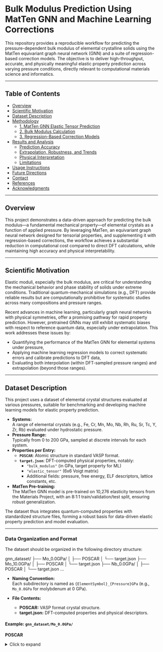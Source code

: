 # Bulk Modulus Prediction Using MatTen GNN and Machine Learning Corrections

This repository provides a reproducible workflow for predicting the pressure-dependent bulk modulus of elemental crystalline solids using the MatTen equivariant graph neural network (GNN) and a suite of regression-based correction models. The objective is to deliver high-throughput, accurate, and physically meaningful elastic property prediction across varying pressure conditions, directly relevant to computational materials science and informatics.

---

## Table of Contents

- [Overview](#overview)
- [Scientific Motivation](#scientific-motivation)
- [Dataset Description](#dataset-description)
- [Methodology](#methodology)
  - [1. MatTen GNN Elastic Tensor Prediction](#1-matten-gnn-elastic-tensor-prediction)
  - [2. Bulk Modulus Calculation](#2-bulk-modulus-calculation)
  - [3. Regression-Based Correction Models](#3-regression-based-correction-models)
- [Results and Analysis](#results-and-analysis)
  - [Prediction Accuracy](#prediction-accuracy)
  - [Extrapolation, Robustness, and Trends](#extrapolation-robustness-and-trends)
  - [Physical Interpretation](#physical-interpretation)
  - [Limitations](#limitations)
- [Usage Instructions](#usage-instructions)
- [Future Directions](#future-directions)
- [Contact](#contact)
- [References](#references)
- [Acknowledgments](#acknowledgments)

---

## Overview

This project demonstrates a data-driven approach for predicting the bulk modulus—a fundamental mechanical property—of elemental crystals as a function of applied pressure. By leveraging MatTen, an equivariant graph neural network designed for tensorial properties, and supplementing it with regression-based corrections, the workflow achieves a substantial reduction in computational cost compared to direct DFT calculations, while maintaining high accuracy and physical interpretability.

---

## Scientific Motivation

Elastic moduli, especially the bulk modulus, are critical for understanding the mechanical behavior and phase stability of solids under extreme conditions. Traditional quantum-mechanical simulations (e.g., DFT) provide reliable results but are computationally prohibitive for systematic studies across many compositions and pressure ranges.

Recent advances in machine learning, particularly graph neural networks with physical symmetries, offer a promising pathway for rapid property prediction. However, pretrained GNNs may still exhibit systematic biases with respect to reference quantum data, especially under extrapolation. This work addresses these issues by:
- Quantifying the performance of the MatTen GNN for elemental systems under pressure,
- Applying machine learning regression models to correct systematic errors and calibrate predictions to DFT data,
- Evaluating both interpolation (within DFT-sampled pressure ranges) and extrapolation (beyond those ranges).

---
## Dataset Description

This project uses a dataset of elemental crystal structures evaluated at various pressures, suitable for benchmarking and developing machine learning models for elastic property prediction.

- **Systems:**  
  A range of elemental crystals (e.g., Fe, Cr, Mn, Mo, Nb, Rh, Ru, Sr, Tc, Y, Zr, Rb) evaluated under hydrostatic pressure.
- **Pressure Range:**  
  Typically from 0 to 200 GPa, sampled at discrete intervals for each system.
- **Properties per Entry:**  
  - **`POSCAR`**: Atomic structure in standard VASP format.
  - **`target.json`**: DFT-computed physical properties, notably:
    - `"bulk_modulus"` (in GPa, target property for ML)
    - `"elastic_tensor"` (6x6 Voigt matrix)
    - Additional fields: pressure, free energy, ELF descriptors, lattice constants, etc.
- **MatTen Pre-training:**  
  The MatTen GNN model is pre-trained on 10,276 elasticity tensors from the Materials Project, with an 8:1:1 train/validation/test split, ensuring robust generalization.

The dataset thus integrates quantum-computed properties with standardized structure files, forming a robust basis for data-driven elastic property prediction and model evaluation.

---

### Data Organization and Format

The dataset should be organized in the following directory structure:

gnn_dataset/
├── Mo_0.0GPa/
│ ├── POSCAR
│ └── target.json
├── Mo_10.0GPa/
│ ├── POSCAR
│ └── target.json
├── Nb_0.0GPa/
│ ├── POSCAR
│ └── target.json
...

- **Naming Convention:**  
  Each subdirectory is named as `{ElementSymbol}_{Pressure}GPa` (e.g., `Mo_0.0GPa` for molybdenum at 0 GPa).

- **File Contents:**  
  - **POSCAR:** VASP format crystal structure.
  - **target.json:** DFT-computed properties and physical descriptors.

#### Example: `gnn_dataset/Mo_0.0GPa/`

**POSCAR**
<details>
<summary>Click to expand</summary>

```text
BCC2                                    
   1.00000000000000     
     3.1592668255831322   -0.0000000000000000    0.0000000000000000
     0.0000000000000000    3.1592668255831322    0.0000000000000000
    -0.0000000000000000   -0.0000000000000000    3.1592668255831322
   Mo
     2
Direct
  0.0000000000000000  0.0000000000000000  0.0000000000000000
  0.5000000000000000  0.5000000000000000  0.5000000000000000

  0.00000000E+00  0.00000000E+00  0.00000000E+00
  0.00000000E+00  0.00000000E+00  0.00000000E+00

</details>
target.json

<details> <summary>Click to expand</summary>
{
  "system": "Mo",
  "pressure": 0.0,
  "atomic_numbers": [42, 42],
  "avg_elf": 0.3212510371425438,
  "octa_elf": 0.3609,
  "tetra_elf": 0.48302,
  "lattice_constant": 3.159266825583132,
  "lattice_volume": 31.53253753615866,
  "free_energy": -21.8470852,
  "bulk_modulus": 262.63581666666664,
  "elastic_tensor": [
    [470.09325, 158.9071, 158.9071, -0.0, -0.0, 0.0],
    [158.9071, 470.09325, 158.9071, -0.0, 0.0, 0.0],
    [158.9071, 158.9071, 470.09325, -0.0, -0.0, -0.0],
    [-0.0, -0.0, -0.0, 103.80556, 0.0, 0.0],
    [-0.0, 0.0, -0.0, 0.0, 103.80556, 0.0],
    [0.0, 0.0, -0.0, 0.0, 0.0, 103.80556]
  ],
  "avg_electronegativity": 2.16,
  "avg_valence_electrons": 12.0,
  "avg_rwigs_angstrom": 1.455
}
</details>

---

## Methodology

### 1. MatTen GNN Elastic Tensor Prediction

- **Feature Construction**:
  - Atomic positions encoded as displacement vectors.
  - Atomic species encoded as one-hot vectors.
- **Network Architecture**:
  - Multiple equivariant GNN layers capture spatial symmetries and interactions.
  - Radial basis functions and spherical harmonics ensure geometric expressiveness.
  - Interaction blocks update atomic features via tensor operations and normalization.
- **Output**:
  - Full elasticity tensor (6x6 Voigt matrix), respecting symmetry constraints by design.
  - Predictions are structure-aware and physically plausible, even for systems not in the training set.

### 2. Bulk Modulus Calculation

- **Mathematical Expression**:  
  The Voigt average is used to convert the predicted tensor to a scalar bulk modulus:
  \[
  K_\text{Voigt} = \frac{C_{11} + C_{22} + C_{33} + 2(C_{12} + C_{13} + C_{23})}{9}
  \]
- **Interpretation**:  
  The Voigt average is a standard method for estimating isotropic moduli from full tensors, appropriate for polycrystalline or randomly oriented systems.

### 3. Regression-Based Correction Models

After obtaining MatTen-predicted bulk moduli, several supervised ML regressors are fit to the DFT reference data:
- **Linear Regression**: Captures global proportionality.
- **Polynomial Regression**: Captures systematic nonlinear deviations (degree 2–4).
- **Isotonic Regression**: Suitable for monotonic but nonlinear relationships.
- **k-Nearest Neighbors**: Captures local structure in the data.
- **Random Forest Regression**: Models complex, nonlinear dependencies and reduces overfitting.
- **Gaussian Process Regression**: Provides both prediction and uncertainty quantification.
- **Exponential Regression**: Tests for log-scale or exponential relationships.

**Features**:  
- MatTen-predicted bulk modulus,
- Pressure,
- Tensor norm (characterizing overall elastic response).

**Model Selection and Validation**:  
- Cross-validation and grid search are used to optimize hyperparameters.
- Models are evaluated using R² and MAE.

---

## Results and Analysis

### Prediction Accuracy

- **Raw MatTen Prediction**:  
  - Shows strong correlation (R² ≈ 0.9) with DFT reference.
  - Tends to systematically over- or under-predict, reflecting the domain gap between MP pretraining and new pressure conditions.
- **ML-Corrected Predictions**:  
  - Best correction models (typically Random Forest or Polynomial Regression) achieve R² > 0.98 and MAE as low as 1–3 GPa.
  - Residuals (DFT - prediction) are minimized and show no significant pressure-dependent drift post-correction.
  - Performance metrics for all models are compiled in `results_ml_ecs/bulkmod_correction_metrics.csv`.

### Extrapolation, Robustness, and Trends

- **Interpolation**:  
  - Corrected models closely match DFT within the observed pressure range, with small residuals and no evidence of overfitting.
- **Extrapolation**:  
  - The pipeline extrapolates trends beyond available DFT data, with MatTen providing plausible physical behavior (e.g., monotonic increase/decrease in bulk modulus under compression).
  - Caution: Extrapolated predictions should be validated with new DFT data or physical reasoning, as ML corrections may be unreliable far outside the training domain.
- **Systematic Trends**:  
  - The workflow is capable of capturing differences among elemental systems, reflecting distinct crystal structures and pressure dependencies.

### Physical Interpretation

- **Error Analysis**:  
  - The main source of residual error is the mismatch between MatTen's training domain and new pressure/structure combinations.
  - Regression correction is effective because errors are largely systematic rather than random.
- **Scientific Value**:  
  - The approach enables rapid screening of elastic properties for materials discovery or design under varying environmental conditions, supporting experimental prioritization and hypothesis generation.

### Limitations

- Dataset is currently limited to elemental solids; extension to multicomponent systems will require further validation.
- ML corrections are only as reliable as the underlying DFT reference data and their coverage of relevant phase space.
- Physical interpretability of ML corrections may be limited for highly nonlinear or outlier cases.

---

## Usage Instructions

### Dependencies

- Python 3.9+
- numpy, pandas, matplotlib, scikit-learn, pymatgen, matten

Install dependencies:
```bash
pip install -r requirements.txt

